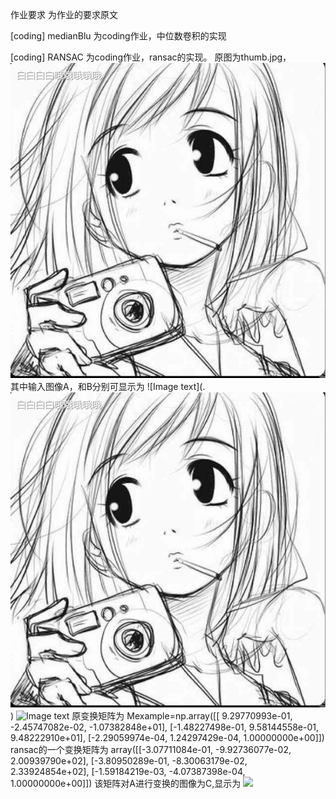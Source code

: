 作业要求 为作业的要求原文


[coding] medianBlu 为coding作业，中位数卷积的实现


[coding] RANSAC  为coding作业，ransac的实现。
原图为thumb.jpg，
![Image text](https://raw.githubusercontent.com/lqlqtctc/cv-assignment/master/week2/A.png)
其中输入图像A，和B分别可显示为
![Image text](.<img src="https://raw.githubusercontent.com/lqlqtctc/cv-assignment/master/week2/A.png">)
![Image text](<img src="https://raw.githubusercontent.com/lqlqtctc/cv-assignment/master/week2/B.png">)
原变换矩阵为
Mexample=np.array([[ 9.29770993e-01, -2.45747082e-02, -1.07382848e+01],
                   [-1.48227498e-01,  9.58144558e-01,  9.48222910e+01],
                   [-2.29059974e-04,  1.24297429e-04,  1.00000000e+00]])
ransac的一个变换矩阵为
array([[-3.07711084e-01, -9.92736077e-02,  2.00939790e+02],
       [-3.80950289e-01, -8.30063179e-02,  2.33924854e+02],
       [-1.59184219e-03, -4.07387398e-04,  1.00000000e+00]])
该矩阵对A进行变换的图像为C,显示为
<img src="https://github.com/lqlqtctc/cv-assignment/tree/master/week2/C.png">
